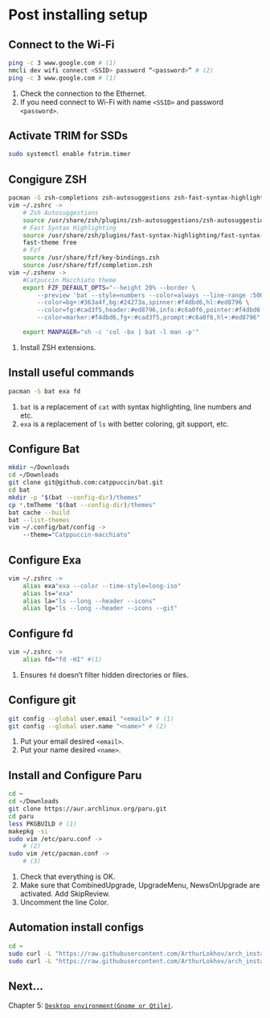 # Post installing setup

## Connect to the Wi-Fi
```sh
ping -c 3 www.google.com # (1)
nmcli dev wifi connect <SSID> password “<password>” # (2)
ping -c 3 www.google.com # (1)
```

1. Check the connection to the Ethernet.
2. If you need connect to Wi-Fi with name `<SSID>` and password `<password>`.

## Activate TRIM for SSDs
```sh
sudo systemctl enable fstrim.timer
```

## Congigure ZSH
```sh
pacman -S zsh-completions zsh-autosuggestions zsh-fast-syntax-highlighting fzf # (1)
vim ~/.zshrc ->
    # Zsh Autosuggestions
    source /usr/share/zsh/plugins/zsh-autosuggestions/zsh-autosuggestions.plugin.zsh
    # Fast Syntax Highlighting
    source /usr/share/zsh/plugins/fast-syntax-highlighting/fast-syntax-highlighting.plugin.zsh
    fast-theme free
    # Fzf
    source /usr/share/fzf/key-bindings.zsh
    source /usr/share/fzf/completion.zsh
vim ~/.zshenv ->
    #Catpuccin Macchiato theme
    export FZF_DEFAULT_OPTS="--height 20% --border \
        --preview 'bat --style=numbers --color=always --line-range :500 {}' \
        --color=bg+:#363a4f,bg:#24273a,spinner:#f4dbd6,hl:#ed8796 \
        --color=fg:#cad3f5,header:#ed8796,info:#c6a0f6,pointer:#f4dbd6 \
        --color=marker:#f4dbd6,fg+:#cad3f5,prompt:#c6a0f6,hl+:#ed8796"

    export MANPAGER="sh -c 'col -bx | bat -l man -p'"
```

1. Install ZSH extensions.

## Install useful commands
```sh
pacman -S bat exa fd
```

1. `bat` is a replacement of `cat` with syntax highlighting, line numbers and etc.
2. `exa` is a replacement of `ls` with better coloring, git support, etc.

## Configure Bat
```sh
mkdir ~/Downloads
cd ~/Downloads
git clone git@github.com:catppuccin/bat.git
cd bat
mkdir -p "$(bat --config-dir)/themes"
cp *.tmTheme "$(bat --config-dir)/themes"
bat cache --build
bat --list-themes
vim ~/.config/bat/config ->
    --theme="Catppuccin-macchiato"
```

## Configure Exa
```sh
vim ~/.zshrc ->
    alias exa"exa --color --time-style=long-iso"
    alias ls="exa"
    alias la="ls --long --header --icons"
    alias lg="ls --long --header --icons --git"
```

## Configure fd
```sh
vim ~/.zshrc ->
    alias fd="fd -HI" #(1)
```

1. Ensures `fd` doesn’t filter hidden directories or files.

## Configure git
```sh
git config --global user.email "<email>" # (1)
git config --global user.name "<name>" # (2)
```

1. Put your email desired `<email>`.
2. Put your name desired `<name>`.

## Install and Configure Paru
```sh
cd ~
cd ~/Downloads
git clone https://aur.archlinux.org/paru.git
cd paru
less PKGBUILD # (1)
makepkg -si
sudo vim /etc/paru.conf ->
    # (2)
sudo vim /etc/pacman.conf ->
    # (3)
```
1. Check that everything is OK.
2. Make sure that CombinedUpgrade, UpgradeMenu, NewsOnUpgrade are activated. Add SkipReview.
3. Uncomment the line Color.

## Automation install configs
```sh
cd ~
sudo curl -L "https://raw.githubusercontent.com/ArthurLokhov/arch_install/main/configs/zsh/.zshenv" -O
sudo curl -L "https://raw.githubusercontent.com/ArthurLokhov/arch_install/main/configs/zsh/.zshrc" -O
```

## Next...
Chapter 5: [`Desktop environment(Gnome or Qtile)`](./desktop_environments/desktop_environments.md).